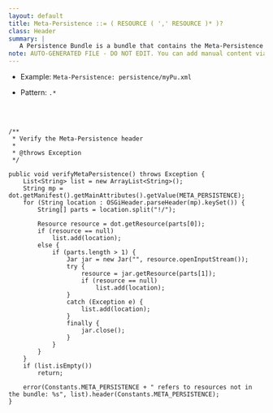 ```yaml
---
layout: default
title: Meta-Persistence ::= ( RESOURCE ( ',' RESOURCE )* )?
class: Header
summary: |
   A Persistence Bundle is a bundle that contains the Meta-Persistence header. If this header is not present, then this specification does not apply and a JPA Provider should ignore the corresponding bundle.
note: AUTO-GENERATED FILE - DO NOT EDIT. You can add manual content via same filename in ext folder. 
---
```


- Example: `Meta-Persistence: persistence/myPu.xml`

- Pattern: `.*`

<!-- Manual content from: ext/meta_persistence.md --><br /><br />
	
	/**
	 * Verify the Meta-Persistence header
	 * 
	 * @throws Exception
	 */

	public void verifyMetaPersistence() throws Exception {
		List<String> list = new ArrayList<String>();
		String mp = dot.getManifest().getMainAttributes().getValue(META_PERSISTENCE);
		for (String location : OSGiHeader.parseHeader(mp).keySet()) {
			String[] parts = location.split("!/");

			Resource resource = dot.getResource(parts[0]);
			if (resource == null)
				list.add(location);
			else {
				if (parts.length > 1) {
					Jar jar = new Jar("", resource.openInputStream());
					try {
						resource = jar.getResource(parts[1]);
						if (resource == null)
							list.add(location);
					}
					catch (Exception e) {
						list.add(location);
					}
					finally {
						jar.close();
					}
				}
			}
		}
		if (list.isEmpty())
			return;

		error(Constants.META_PERSISTENCE + " refers to resources not in the bundle: %s", list).header(Constants.META_PERSISTENCE);
	}
	
